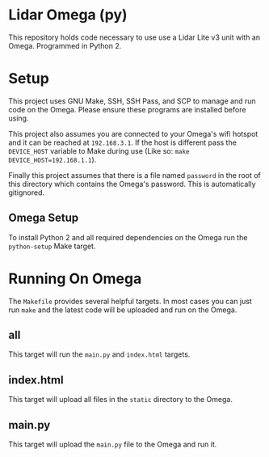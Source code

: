 # Lidar Omega (py)
This repository holds code necessary to use use a Lidar Lite v3 unit with an Omega. Programmed in Python 2.

# Setup
This project uses GNU Make, SSH, SSH Pass, and SCP to manage and run code on the Omega. Please ensure these programs are 
installed before using.

This project also assumes you are connected to your Omega's wifi hotspot and it can be reached at `192.168.3.1`. If the 
host is different pass the `DEVICE_HOST` variable to Make during use (Like so: `make DEVICE_HOST=192.168.1.1`).

Finally this project assumes that there is a file named `password` in the root of this directory which contains the 
Omega's password. This is automatically gitignored.

## Omega Setup
To install Python 2 and all required dependencies on the Omega run the `python-setup` Make target.

# Running On Omega
The `Makefile` provides several helpful targets. In most cases you can just run `make` and the latest code will be uploaded 
and run on the Omega. 

## all
This target will run the `main.py` and `index.html` targets.

## index.html
This target will upload all files in the `static` directory to the Omega.

## main.py
This target will upload the `main.py` file to the Omega and run it.
